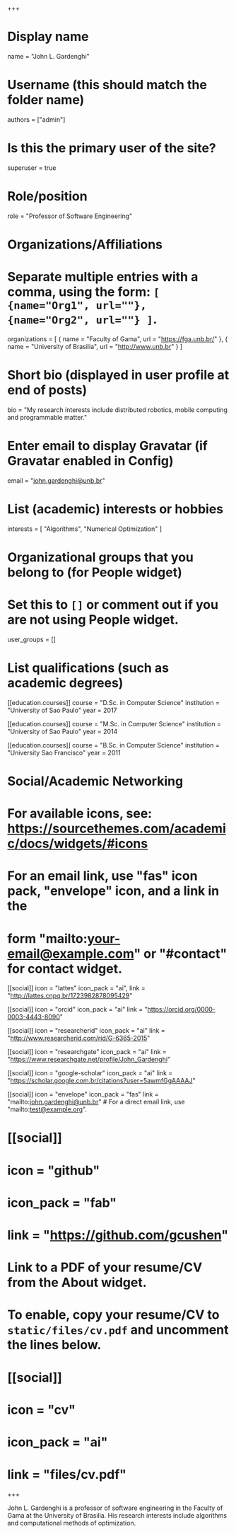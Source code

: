 +++
# Display name
name = "John L. Gardenghi"

# Username (this should match the folder name)
authors = ["admin"]

# Is this the primary user of the site?
superuser = true

# Role/position
role = "Professor of Software Engineering"

# Organizations/Affiliations
#   Separate multiple entries with a comma, using the form: `[ {name="Org1", url=""}, {name="Org2", url=""} ]`.
organizations = [ { name = "Faculty of Gama", url = "https://fga.unb.br/" }, { name = "University of Brasilia", url = "http://www.unb.br" } ]

# Short bio (displayed in user profile at end of posts)
bio = "My research interests include distributed robotics, mobile computing and programmable matter."

# Enter email to display Gravatar (if Gravatar enabled in Config)
email = "john.gardenghi@unb.br"

# List (academic) interests or hobbies
interests = [
  "Algorithms",
  "Numerical Optimization"
]

# Organizational groups that you belong to (for People widget)
#   Set this to `[]` or comment out if you are not using People widget.
user_groups = []

# List qualifications (such as academic degrees)
[[education.courses]]
  course = "D.Sc. in Computer Science"
  institution = "University of Sao Paulo"
  year = 2017

[[education.courses]]
  course = "M.Sc. in Computer Science"
  institution = "University of Sao Paulo"
  year = 2014

[[education.courses]]
  course = "B.Sc. in Computer Science"
  institution = "University Sao Francisco"
  year = 2011

# Social/Academic Networking
# For available icons, see: https://sourcethemes.com/academic/docs/widgets/#icons
#   For an email link, use "fas" icon pack, "envelope" icon, and a link in the
#   form "mailto:your-email@example.com" or "#contact" for contact widget.

[[social]]
  icon = "lattes"
  icon_pack = "ai",
  link = "http://lattes.cnpq.br/1723982878095429"

[[social]]
  icon = "orcid"
  icon_pack = "ai"
  link = "https://orcid.org/0000-0003-4443-8090"

[[social]]
  icon = "researcherid"
  icon_pack = "ai"
  link = "http://www.researcherid.com/rid/G-6365-2015"

[[social]]
  icon = "researchgate"
  icon_pack = "ai"
  link = "https://www.researchgate.net/profile/John_Gardenghi"


[[social]]
  icon = "google-scholar"
  icon_pack = "ai"
  link = "https://scholar.google.com.br/citations?user=5awmfGgAAAAJ"

[[social]]
  icon = "envelope"
  icon_pack = "fas"
  link = "mailto:john.gardenghi@unb.br"  # For a direct email link, use "mailto:test@example.org".

# [[social]]
#   icon = "github"
#   icon_pack = "fab"
#   link = "https://github.com/gcushen"

# Link to a PDF of your resume/CV from the About widget.
# To enable, copy your resume/CV to `static/files/cv.pdf` and uncomment the lines below.
# [[social]]
#   icon = "cv"
#   icon_pack = "ai"
#   link = "files/cv.pdf"

+++

John L. Gardenghi is a professor of software engineering in the
Faculty of Gama at the University of Brasilia. His research interests
include algorithms and computational methods of optimization.

